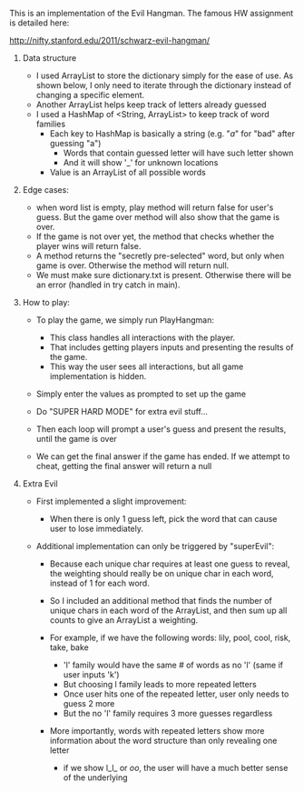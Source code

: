 This is an implementation of the Evil Hangman. The famous HW assignment is detailed here:

http://nifty.stanford.edu/2011/schwarz-evil-hangman/


1. Data structure
	- I used ArrayList to store the dictionary simply for the ease of use. As shown below, I only need to iterate through the dictionary instead of changing a specific element. 
	- Another ArrayList helps keep track of letters already guessed
	- I used a HashMap of <String, ArrayList> to keep track of word families 
	     - Each key to HashMap is basically a string (e.g. "_a_" for "bad" after guessing "a")
	     	* Words that contain guessed letter will have such letter shown
	     	* And it will show '_' for unknown locations
	     - Value is an ArrayList of all possible words

2. Edge cases:
	- when word list is empty, play method will return false for user's guess. But the game over method will also show that the game is over.
	- If the game is not over yet, the method that checks whether the player wins will return false.
	- A method returns the "secretly pre-selected" word, but only when game is over. Otherwise the method will return null.
	- We must make sure dictionary.txt is present. Otherwise there will be an error (handled in try catch in main).

3. How to play:
	- To play the game, we simply run PlayHangman:
		* This class handles all interactions with the player.
		* That includes getting players inputs and presenting the results of the game.
		* This way the user sees all interactions, but all game implementation is hidden.

	- Simply enter the values as prompted to set up the game

	- Do "SUPER HARD MODE" for extra evil stuff...

	- Then each loop will prompt a user's guess and present the results, until the game is over
	- We can get the final answer if the game has ended. If we attempt to cheat, getting the final answer will return a null

4. Extra Evil
	- First implemented a slight improvement:
		* When there is only 1 guess left, pick the word that can cause user to lose immediately.

	- Additional implementation can only be triggered by "superEvil":
		* Because each unique char requires at least one guess to reveal, the weighting should really be on unique char in each word, instead of 1 for each word.
		* So I included an additional method that finds the number of unique chars in each word of the ArrayList, and then sum up all counts to give an ArrayList a weighting.

		* For example, if we have the following words: lily, pool, cool, risk, take, bake
			* 'l' family would have the same # of words as no 'l' (same if user inputs 'k')
			* But choosing l family leads to more repeated letters
			* Once user hits one of the repeated letter, user only needs to guess 2 more
			* But the no 'l' family requires 3 more guesses regardless

		* More importantly, words with repeated letters show more information about the word structure than only revealing one letter
			* if we show l_l_ or _oo_, the user will have a much better sense of the underlying




